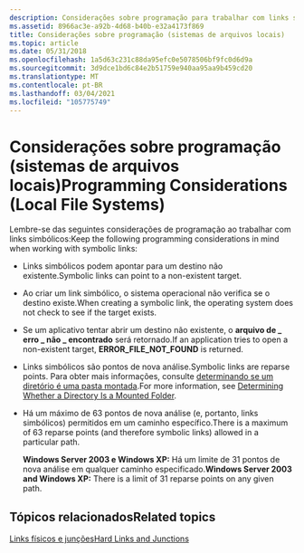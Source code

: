 ```yaml
---
description: Considerações sobre programação para trabalhar com links simbólicos.
ms.assetid: 8966ac3e-a92b-4d68-b40b-e32a4173f869
title: Considerações sobre programação (sistemas de arquivos locais)
ms.topic: article
ms.date: 05/31/2018
ms.openlocfilehash: 1a5d63c231c88da95efc0e5078506bf9fc0d6d9a
ms.sourcegitcommit: 3d9dce1bd6c84e2b51759e940aa95aa9b459cd20
ms.translationtype: MT
ms.contentlocale: pt-BR
ms.lasthandoff: 03/04/2021
ms.locfileid: "105775749"
---
```

# <a name="programming-considerations-local-file-systems"></a><span data-ttu-id="59560-103">Considerações sobre programação (sistemas de arquivos locais)</span><span class="sxs-lookup"><span data-stu-id="59560-103">Programming Considerations (Local File Systems)</span></span>

<span data-ttu-id="59560-104">Lembre-se das seguintes considerações de programação ao trabalhar com links simbólicos:</span><span class="sxs-lookup"><span data-stu-id="59560-104">Keep the following programming considerations in mind when working with symbolic links:</span></span>

-   <span data-ttu-id="59560-105">Links simbólicos podem apontar para um destino não existente.</span><span class="sxs-lookup"><span data-stu-id="59560-105">Symbolic links can point to a non-existent target.</span></span>
-   <span data-ttu-id="59560-106">Ao criar um link simbólico, o sistema operacional não verifica se o destino existe.</span><span class="sxs-lookup"><span data-stu-id="59560-106">When creating a symbolic link, the operating system does not check to see if the target exists.</span></span>
-   <span data-ttu-id="59560-107">Se um aplicativo tentar abrir um destino não existente, o **arquivo de \_ erro \_ não \_ encontrado** será retornado.</span><span class="sxs-lookup"><span data-stu-id="59560-107">If an application tries to open a non-existent target, **ERROR\_FILE\_NOT\_FOUND** is returned.</span></span>
-   <span data-ttu-id="59560-108">Links simbólicos são pontos de nova análise.</span><span class="sxs-lookup"><span data-stu-id="59560-108">Symbolic links are reparse points.</span></span> <span data-ttu-id="59560-109">Para obter mais informações, consulte [determinando se um diretório é uma pasta montada](determining-whether-a-directory-is-a-volume-mount-point.md).</span><span class="sxs-lookup"><span data-stu-id="59560-109">For more information, see [Determining Whether a Directory Is a Mounted Folder](determining-whether-a-directory-is-a-volume-mount-point.md).</span></span>
-   <span data-ttu-id="59560-110">Há um máximo de 63 pontos de nova análise (e, portanto, links simbólicos) permitidos em um caminho específico.</span><span class="sxs-lookup"><span data-stu-id="59560-110">There is a maximum of 63 reparse points (and therefore symbolic links) allowed in a particular path.</span></span>

    <span data-ttu-id="59560-111">**Windows Server 2003 e Windows XP:** Há um limite de 31 pontos de nova análise em qualquer caminho especificado.</span><span class="sxs-lookup"><span data-stu-id="59560-111">**Windows Server 2003 and Windows XP:** There is a limit of 31 reparse points on any given path.</span></span>

## <a name="related-topics"></a><span data-ttu-id="59560-112">Tópicos relacionados</span><span class="sxs-lookup"><span data-stu-id="59560-112">Related topics</span></span>

<dl> <span data-ttu-id="59560-113"><dt>


</dt> <dt></span><span class="sxs-lookup"><span data-stu-id="59560-113"><dt>


</dt> <dt></span></span>

[<span data-ttu-id="59560-114">Links físicos e junções</span><span class="sxs-lookup"><span data-stu-id="59560-114">Hard Links and Junctions</span></span>](hard-links-and-junctions.md)
</dt> </dl>

 

 



